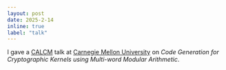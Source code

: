```yaml
---
layout: post
date: 2025-2-14
inline: true
label: "talk"
---
```


I gave a [CALCM](https://research.ece.cmu.edu/calcm/doku.php?id=start) talk at [Carnegie Mellon University](https://www.cmu.edu/) on *Code Generation for Cryptographic Kernels using Multi-word Modular Arithmetic*.
